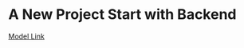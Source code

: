 # A New Project Start with Backend 
 
 
  [Model Link](https://stackblitz.com/edit/stackblitz-starters-7xe1gt85)